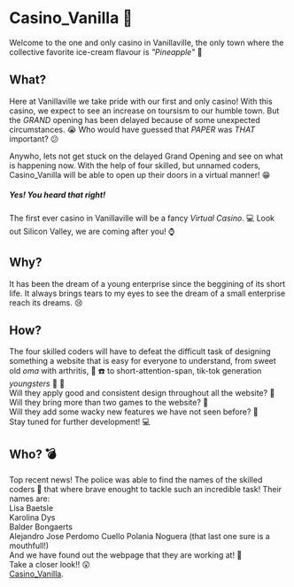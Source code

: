 # Casino_Vanilla :slot_machine:

Welcome to the one and only casino in Vanillaville, the only town where the collective favorite ice-cream flavour is _"Pineapple"_ :pineapple:


## What?

Here at Vanillaville we take pride with our first and only casino! With this casino, we expect to see an increase on toursism to our humble town. But the _GRAND_ opening has been delayed because of some unexpected circumstances. :sob: Who would have guessed that *PAPER* was *THAT* important? :confused:

Anywho, lets not get stuck on the delayed Grand Opening and see on what is happening now. With the help of four skilled, but unnamed coders, Casino_Vanilla will be able to open up their doors in a virtual manner! :grin:
##### Yes! You heard that right!
The first ever casino in Vanillaville will be a fancy _Virtual Casino_. :computer: Look out Silicon Valley, we are coming after you! :watch:

## Why?

It has been the dream of a young enterprise since the beggining of its short life. It always brings tears to my eyes to see the dream of a small enterprise reach its dreams. :cry:

## How?

The four skilled coders will have to defeat the difficult task of designing something a website that is easy for everyone to understand, from sweet old _oma_ with arthritis, :older_woman: :phone: to short-attention-span, tik-tok generation _youngsters_ :baby: :iphone: <br>
Will they apply good and consistent design throughout all the website? :see_no_evil: <br>
Will they bring more than two games to the website? :hear_no_evil:<br>
Will they add some wacky new features we have not seen before? :speak_no_evil: <br>
Stay tuned for further development! :computer:

## Who? :bomb:

Top recent news! The police was able to find the names of the skilled coders :busts_in_silhouette: that where brave enought to tackle such an incredible task! Their names are: <br>
Lisa Baetsle <br>
Karolina Dys <br>
Balder Bongaerts <br>
Alejandro Jose Perdomo Cuello Polania Noguera (that last one sure is a mouthfull!) <br>
And we have found out the webpage that they are working at! :muscle: <br>
Take a closer look!! :astonished: <br>
[Casino_Vanilla](https://balderb.github.io/Casino_Vanilla/index.html). 

